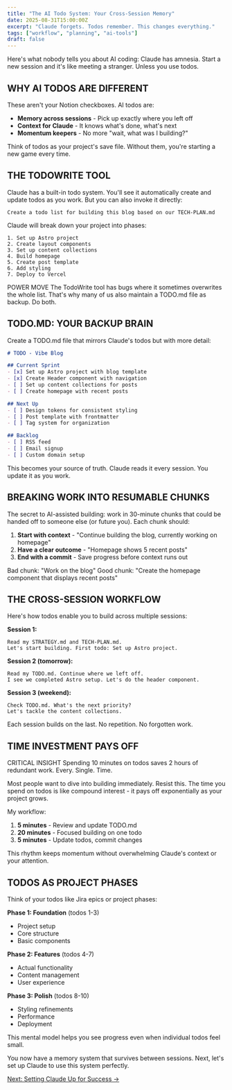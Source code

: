 ```yaml
---
title: "The AI Todo System: Your Cross-Session Memory"
date: 2025-08-31T15:00:00Z
excerpt: "Claude forgets. Todos remember. This changes everything."
tags: ["workflow", "planning", "ai-tools"]
draft: false
---
```


Here's what nobody tells you about AI coding: Claude has amnesia. Start a new session and it's like meeting a stranger. Unless you use todos.

## WHY AI TODOS ARE DIFFERENT

These aren't your Notion checkboxes. AI todos are:
- **Memory across sessions** - Pick up exactly where you left off
- **Context for Claude** - It knows what's done, what's next
- **Momentum keepers** - No more "wait, what was I building?"

Think of todos as your project's save file. Without them, you're starting a new game every time.

## THE TODOWRITE TOOL

Claude has a built-in todo system. You'll see it automatically create and update todos as you work. But you can also invoke it directly:

```
Create a todo list for building this blog based on our TECH-PLAN.md
```

Claude will break down your project into phases:
```
1. Set up Astro project
2. Create layout components
3. Set up content collections
4. Build homepage
5. Create post template
6. Add styling
7. Deploy to Vercel
```

<span class="context-label">POWER MOVE</span> <span class="context-text">The TodoWrite tool has bugs where it sometimes overwrites the whole list. That's why many of us also maintain a TODO.md file as backup. Do both.</span>

## TODO.MD: YOUR BACKUP BRAIN

Create a TODO.md file that mirrors Claude's todos but with more detail:

```markdown
# TODO - Vibe Blog

## Current Sprint
- [x] Set up Astro project with blog template
- [x] Create Header component with navigation
- [ ] Set up content collections for posts
- [ ] Create homepage with recent posts

## Next Up
- [ ] Design tokens for consistent styling
- [ ] Post template with frontmatter
- [ ] Tag system for organization

## Backlog
- [ ] RSS feed
- [ ] Email signup
- [ ] Custom domain setup
```

This becomes your source of truth. Claude reads it every session. You update it as you work.

## BREAKING WORK INTO RESUMABLE CHUNKS

The secret to AI-assisted building: work in 30-minute chunks that could be handed off to someone else (or future you). Each chunk should:

1. **Start with context** - "Continue building the blog, currently working on homepage"
2. **Have a clear outcome** - "Homepage shows 5 recent posts"
3. **End with a commit** - Save progress before context runs out

Bad chunk: "Work on the blog"
Good chunk: "Create the homepage component that displays recent posts"

## THE CROSS-SESSION WORKFLOW

Here's how todos enable you to build across multiple sessions:

**Session 1:**
```
Read my STRATEGY.md and TECH-PLAN.md. 
Let's start building. First todo: Set up Astro project.
```

**Session 2 (tomorrow):**
```
Read my TODO.md. Continue where we left off.
I see we completed Astro setup. Let's do the header component.
```

**Session 3 (weekend):**
```
Check TODO.md. What's the next priority?
Let's tackle the content collections.
```

Each session builds on the last. No repetition. No forgotten work.

## TIME INVESTMENT PAYS OFF

<span class="context-label">CRITICAL INSIGHT</span> <span class="context-text">Spending 10 minutes on todos saves 2 hours of redundant work. Every. Single. Time.</span>

Most people want to dive into building immediately. Resist this. The time you spend on todos is like compound interest - it pays off exponentially as your project grows.

My workflow:
1. **5 minutes** - Review and update TODO.md
2. **20 minutes** - Focused building on one todo
3. **5 minutes** - Update todos, commit changes

This rhythm keeps momentum without overwhelming Claude's context or your attention.

## TODOS AS PROJECT PHASES

Think of your todos like Jira epics or project phases:

**Phase 1: Foundation** (todos 1-3)
- Project setup
- Core structure
- Basic components

**Phase 2: Features** (todos 4-7)
- Actual functionality
- Content management
- User experience

**Phase 3: Polish** (todos 8-10)
- Styling refinements
- Performance
- Deployment

This mental model helps you see progress even when individual todos feel small.

You now have a memory system that survives between sessions. Next, let's set up Claude to use this system perfectly.

[Next: Setting Claude Up for Success →](/posts/setting-claude-up-for-success)